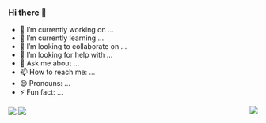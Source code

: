 ### Hi there 👋

<!--
**lovebai/lovebai** is a ✨ _special_ ✨ repository because its `README.md` (this file) appears on your GitHub profile.

Here are some ideas to get you started:
-->
- 🔭 I’m currently working on ...
- 🌱 I’m currently learning ...
- 👯 I’m looking to collaborate on ...
- 🤔 I’m looking for help with ...
- 💬 Ask me about ...
- 📫 How to reach me: ...
- 😄 Pronouns: ...
- ⚡ Fun fact: ...

<!--
![lovebai's Github stats](https://github-readme-stats.vercel.app/api?username=lovebai&show_icons=true&bg_color=#ffffff&theme=radical) 

[![Top Langs](https://github-readme-stats.vercel.app/api/top-langs/?username=lovebai&layout=compact)](https://github.com/anuraghazra/github-readme-stats)
-->
<div>
<img align="right"  src="https://pic2.zhimg.com/v2-28020003d4a493c78d8202ba6c35f179_b.webp">

<a href="https://github.com/lovebai" align="left" >
  <img align="center" src="https://github-readme-stats.vercel.app/api?username=lovebai&show_icons=true&bg_color=#ffffff&theme=radical&hide_border=true" />
</a>
<a href="https://github.com/lovebai" align="right" >
  <img align="center" src="https://github-readme-stats.vercel.app/api/top-langs/?username=lovebai&layout=compact&hide_border=true" />
</a>
 </div>

